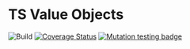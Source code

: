 # TS Value Objects

![Build](https://github.com/kevbaldwyn/ts-valueobjects/workflows/Build/badge.svg?branch=master)
[![Coverage Status](https://coveralls.io/repos/github/kevbaldwyn/ts-valueobjects/badge.svg?branch=master)](https://coveralls.io/github/kevbaldwyn/ts-valueobjects?branch=master)
[![Mutation testing badge](https://img.shields.io/endpoint?style=flat&url=https%3A%2F%2Fbadge-api.stryker-mutator.io%2Fgithub.com%2Fkevbaldwyn%2Fts-valueobjects%2Fmaster)](https://dashboard.stryker-mutator.io/reports/github.com/kevbaldwyn/ts-valueobjects/master)
